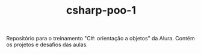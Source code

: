<h1 align="center">csharp-poo-1</h1>

<br/>

Repositório para o treinamento "C#: orientação a objetos" da Alura. Contém os projetos e desafios das aulas.
